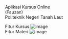 Aplikasi Kursus Online<br>
(Fauzan)<br>
Politeknik Negeri Tanah Laut

Fitur Kursus
![image](https://github.com/user-attachments/assets/daff0f1b-64e0-4cac-a10a-132cc63a0927)
<br>
Fitur Materi
![image](https://github.com/user-attachments/assets/04b9ac1c-cbf1-4c05-a635-9f34843c6b82)
